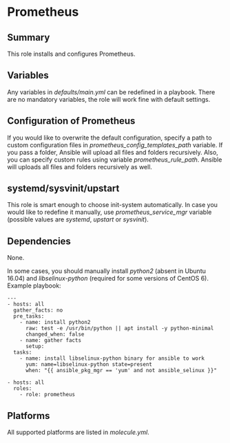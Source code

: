 # Prometheus
## Summary
This role installs and configures Prometheus.

## Variables
Any variables in _defaults/main.yml_ can be redefined in a playbook. There are no mandatory variables, the role will work fine with default settings.

## Configuration of Prometheus
If you would like to overwrite the default configuration, specify a path to custom configuration files in _prometheus_config_templates_path_ variable. If you pass a folder, Ansible will upload all files and folders recursively.
Also, you can specify custom rules using variable _prometheus_rule_path_. Ansible will uploads all files and folders recursively as well.

## systemd/sysvinit/upstart
This role is smart enough to choose init-system automatically. In case you would like to redefine it manually, use _prometheus_service_mgr_ variable (possible values are _systemd_, _upstart_ or _sysvinit_).

## Dependencies
None.

In some cases, you should manually install _python2_ (absent in Ubuntu 16.04) and _libselinux-python_ (required for some versions of CentOS 6). Example playbook:
```
---
- hosts: all
  gather_facts: no
  pre_tasks:
    - name: install python2
      raw: test -e /usr/bin/python || apt install -y python-minimal
      changed_when: false
    - name: gather facts
      setup:
  tasks:
    - name: install libselinux-python binary for ansible to work
      yum: name=libselinux-python state=present
      when: "{{ ansible_pkg_mgr == 'yum' and not ansible_selinux }}"

- hosts: all
  roles:
    - role: prometheus
```

## Platforms
All supported platforms are listed in _molecule.yml_.
